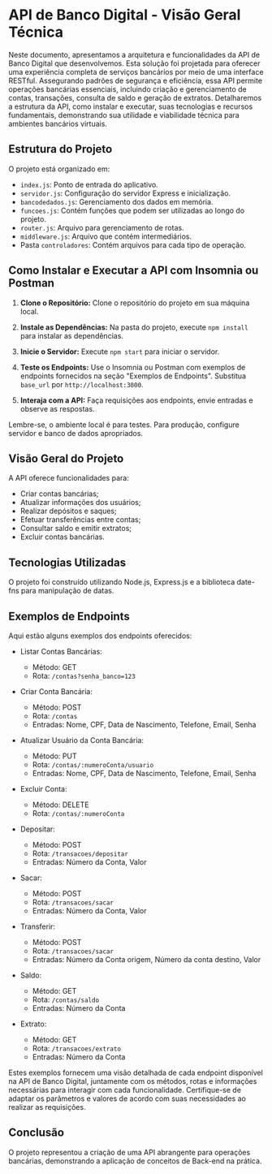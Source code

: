 # API de Banco Digital - Visão Geral Técnica

Neste documento, apresentamos a arquitetura e funcionalidades da API de Banco Digital que desenvolvemos. Esta solução foi projetada para oferecer uma experiência completa de serviços bancários por meio de uma interface RESTful. Assegurando padrões de segurança e eficiência, essa API permite operações bancárias essenciais, incluindo criação e gerenciamento de contas, transações, consulta de saldo e geração de extratos. Detalharemos a estrutura da API, como instalar e executar, suas tecnologias e recursos fundamentais, demonstrando sua utilidade e viabilidade técnica para ambientes bancários virtuais.


## Estrutura do Projeto

O projeto está organizado em:

- `index.js`: Ponto de entrada do aplicativo.
- `servidor.js`: Configuração do servidor Express e inicialização.
- `bancodedados.js`: Gerenciamento dos dados em memória.
- `funcoes.js`: Contém funções que podem ser utilizadas ao longo do projeto.
- `router.js`: Arquivo para gerenciamento de rotas.
- `middleware.js`: Arquivo que contém intermediários.
- Pasta `controladores`: Contém arquivos para cada tipo de operação.

## Como Instalar e Executar a API com Insomnia ou Postman

1. **Clone o Repositório:** Clone o repositório do projeto em sua máquina local.

2. **Instale as Dependências:** Na pasta do projeto, execute `npm install` para instalar as dependências.

3. **Inicie o Servidor:** Execute `npm start` para iniciar o servidor.

4. **Teste os Endpoints:** Use o Insomnia ou Postman com exemplos de endpoints fornecidos na seção "Exemplos de Endpoints". Substitua `base_url` por `http://localhost:3000`.

5. **Interaja com a API:** Faça requisições aos endpoints, envie entradas e observe as respostas.

Lembre-se, o ambiente local é para testes. Para produção, configure servidor e banco de dados apropriados.


## Visão Geral do Projeto

A API oferece funcionalidades para:

- Criar contas bancárias;
- Atualizar informações dos usuários;
- Realizar depósitos e saques;
- Efetuar transferências entre contas;
- Consultar saldo e emitir extratos;
- Excluir contas bancárias.

  
## Tecnologias Utilizadas

O projeto foi construído utilizando Node.js, Express.js e a biblioteca date-fns para manipulação de datas.


## Exemplos de Endpoints

Aqui estão alguns exemplos dos endpoints oferecidos:

- Listar Contas Bancárias:
  - Método: GET
  - Rota: `/contas?senha_banco=123`

- Criar Conta Bancária:
  - Método: POST
  - Rota: `/contas`
  - Entradas: Nome, CPF, Data de Nascimento, Telefone, Email, Senha

- Atualizar Usuário da Conta Bancária:
  - Método: PUT
  - Rota: `/contas/:numeroConta/usuario`
  - Entradas: Nome, CPF, Data de Nascimento, Telefone, Email, Senha

- Excluir Conta:
  - Método: DELETE
  - Rota: `/contas/:numeroConta`

- Depositar:
  - Método: POST
  - Rota: `/transacoes/depositar`
  - Entradas: Número da Conta, Valor

- Sacar:
  - Método: POST
  - Rota: `/transacoes/sacar`
  - Entradas: Número da Conta, Valor

- Transferir:
  - Método: POST
  - Rota: `/transacoes/sacar`
  - Entradas: Número da Conta origem, Número da conta destino, Valor

- Saldo:
  - Método: GET
  - Rota: `/contas/saldo`
  - Entradas: Número da Conta

- Extrato:
  - Método: GET
  - Rota: `/transacoes/extrato`
  - Entradas: Número da Conta

Estes exemplos fornecem uma visão detalhada de cada endpoint disponível na API de Banco Digital, juntamente com os métodos, rotas e informações necessárias para interagir com cada funcionalidade. Certifique-se de adaptar os parâmetros e valores de acordo com suas necessidades ao realizar as requisições.


## Conclusão

O projeto representou a criação de uma API abrangente para operações bancárias, demonstrando a aplicação de conceitos de Back-end na prática.




